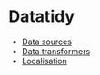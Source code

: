 # Datatidy

* [Data sources](datasources.md)
* [Data transformers](datatransformers.md)
* [Localisation](localisation.md)

